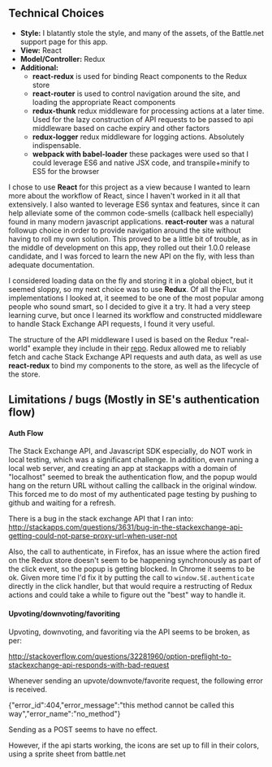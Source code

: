 ## Technical Choices

- **Style:** I blatantly stole the style, and many of the assets, of the Battle.net support page for this app.
- **View:** React
- **Model/Controller:** Redux
- **Additional:** 
	- **react-redux** is used for binding React components to the Redux store
	- **react-router** is used to control navigation around the site, and loading the appropriate React components 
	- **redux-thunk** redux middleware for processing actions at a later time.  Used for the lazy construction of API requests to be passed to api middleware based on cache expiry and other factors
	- **redux-logger** redux middleware for logging actions.  Absolutely indispensable.
	- **webpack with babel-loader** these packages were used so that I could leverage ES6 and native JSX code, and transpile+minify to ES5 for the browser

I chose to use **React** for this project as a view because I wanted to learn more about the workflow
of React, since I haven't worked in it all that extensively.  I also wanted to leverage ES6 syntax and features,
since it can help alleviate some of the common code-smells (callback hell especially) found in many modern
javascript applications.  **react-router** was a natural followup choice in order to provide navigation around
the site without having to roll my own solution.  This proved to be a little bit of trouble, as in the middle
of development on this app, they rolled out their 1.0.0 release candidate, and I was forced to learn the new
API on the fly, with less than adequate documentation.

I considered loading data on the fly and storing it in a global object, but it seemed sloppy, so my next
choice was to use **Redux**.  Of all the Flux implementations I looked at, it seemed to be one of the most
popular among people who sound smart, so I decided to give it a try.  It had a very steep learning curve, but
once I learned its workflow and constructed middleware to handle Stack Exchange API requests, I found it
very useful.  

The structure of the API middleware I used is based on the Redux "real-world" example they include
in their [repo](https://github.com/rackt/redux/tree/master/examples/real-world).
Redux allowed me to reliably fetch and cache Stack Exchange API requests and auth data, as well
as use **react-redux** to bind my components to the store, as well as the lifecycle of the store.

## Limitations / bugs (Mostly in SE's authentication flow)

#### Auth Flow

The Stack Exchange API, and Javascript SDK especially, do NOT work in local testing, which
was a significant challenge.  In addition, even running a local web server, and creating an app
at stackapps with a domain of "localhost" seemed to break the authentication flow, and the
popup would hang on the return URL without calling the callback in the original window.  This 
forced me to do most of my authenticated page testing by pushing to github and waiting for a refresh.

There is a bug in the stack exchange API that I ran into:
http://stackapps.com/questions/3631/bug-in-the-stackexchange-api-getting-could-not-parse-proxy-url-when-user-not

Also, the call to authenticate, in Firefox, has an issue where the action fired on the 
Redux store doesn't seem to be happening synchronously as part of the click event, so
the popup is getting blocked.  In Chrome it seems to be ok.  Given more time I'd fix it
by putting the call to `window.SE.authenticate` directly in the click handler, but that
would require a restructing of Redux actions and could take a while to figure out the "best"
way to handle it.

#### Upvoting/downvoting/favoriting

Upvoting, downvoting, and favoriting via the API seems to be broken, as per:

http://stackoverflow.com/questions/32281960/option-preflight-to-stackexchange-api-responds-with-bad-request

Whenever sending an upvote/downvote/favorite request, the following error is received.

{"error_id":404,"error_message":"this method cannot be called this way","error_name":"no_method"}

Sending as a POST seems to have no effect.

However, if the api starts working, the icons are set up to fill in their colors, using a sprite sheet from battle.net